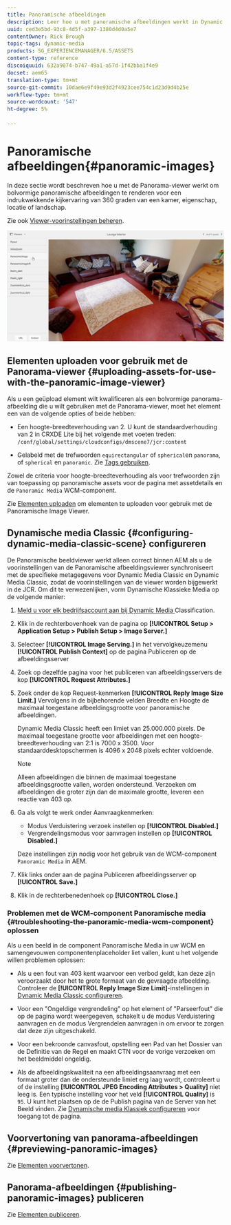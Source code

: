 ```yaml
---
title: Panoramische afbeeldingen
description: Leer hoe u met panoramische afbeeldingen werkt in Dynamic Media.
uuid: ced3e5bd-93c8-4d5f-a397-1380d4d0a5e7
contentOwner: Rick Brough
topic-tags: dynamic-media
products: SG_EXPERIENCEMANAGER/6.5/ASSETS
content-type: reference
discoiquuid: 632a9074-b747-49a1-a57d-1f42bba1f4e9
docset: aem65
translation-type: tm+mt
source-git-commit: 10dae6e9f49e93d2f4923cee754c1d23d9d4b25e
workflow-type: tm+mt
source-wordcount: '547'
ht-degree: 5%

---
```



# Panoramische afbeeldingen{#panoramic-images}

In deze sectie wordt beschreven hoe u met de Panorama-viewer werkt om bolvormige panoramische afbeeldingen te renderen voor een indrukwekkende kijkervaring van 360 graden van een kamer, eigenschap, locatie of landschap.

Zie ook [Viewer-voorinstellingen beheren](/help/assets/managing-viewer-presets.md).

![panoramisch beeld2](assets/panoramic-image2.png)

## Elementen uploaden voor gebruik met de Panorama-viewer {#uploading-assets-for-use-with-the-panoramic-image-viewer}

Als u een geüpload element wilt kwalificeren als een bolvormige panorama-afbeelding die u wilt gebruiken met de Panorama-viewer, moet het element een van de volgende opties of beide hebben:

* Een hoogte-breedteverhouding van 2.
U kunt de standaardverhouding van 2 in CRXDE Lite bij het volgende met voeten treden:
   `/conf/global/settings/cloudconfigs/dmscene7/jcr:content`

* Gelabeld met de trefwoorden `equirectangular` of `spherical`en `panorama`, of `spherical` en `panoramic`. Zie [Tags gebruiken](/help/sites-authoring/tags.md).

Zowel de criteria voor hoogte-breedteverhouding als voor trefwoorden zijn van toepassing op panoramische assets voor de pagina met assetdetails en de `Panoramic Media` WCM-component.

Zie [Elementen uploaden](/help/assets/manage-assets.md#uploading-assets) om elementen te uploaden voor gebruik met de Panoramische Image Viewer.

## Dynamische media Classic {#configuring-dynamic-media-classic-scene} configureren

De Panoramische beeldviewer werkt alleen correct binnen AEM als u de voorinstellingen van de Panoramische afbeeldingsviewer synchroniseert met de specifieke metagegevens voor Dynamic Media Classic en Dynamic Media Classic, zodat de voorinstellingen van de viewer worden bijgewerkt in de JCR. Om dit te verwezenlijken, vorm Dynamische Klassieke Media op de volgende manier:

1. [Meld u voor elk bedrijfsaccount aan bij Dynamic Media ](https://www.adobe.com/marketing-cloud/experience-manager/scene7-login.html) Classification.

1. Klik in de rechterbovenhoek van de pagina op **[!UICONTROL Setup > Application Setup > Publish Setup > Image Server.]**
1. Selecteer **[!UICONTROL Image Serving.]** in het vervolgkeuzemenu **[!UICONTROL Publish Context]** op de pagina Publiceren op de afbeeldingsserver

1. Zoek op dezelfde pagina voor het publiceren van afbeeldingsservers de kop **[!UICONTROL Request Attributes.]**
1. Zoek onder de kop Request-kenmerken **[!UICONTROL Reply Image Size Limit.]** Vervolgens in de bijbehorende velden Breedte en Hoogte de maximaal toegestane afbeeldingsgrootte voor panoramische afbeeldingen.

   Dynamic Media Classic heeft een limiet van 25.000.000 pixels. De maximaal toegestane grootte voor afbeeldingen met een hoogte-breedteverhouding van 2:1 is 7000 x 3500. Voor standaarddesktopschermen is 4096 x 2048 pixels echter voldoende.

   >[!NOTE]
   >
   >Alleen afbeeldingen die binnen de maximaal toegestane afbeeldingsgrootte vallen, worden ondersteund. Verzoeken om afbeeldingen die groter zijn dan de maximale grootte, leveren een reactie van 403 op.

1. Ga als volgt te werk onder Aanvraagkenmerken:

   * Modus Verduistering verzoek instellen op **[!UICONTROL Disabled.]**
   * Vergrendelingsmodus voor aanvragen instellen op **[!UICONTROL Disabled.]**

   Deze instellingen zijn nodig voor het gebruik van de WCM-component `Panoramic Media` in AEM.

1. Klik links onder aan de pagina Publiceren afbeeldingsserver op **[!UICONTROL Save.]**

1. Klik in de rechterbenedenhoek op **[!UICONTROL Close.]**

### Problemen met de WCM-component Panoramische media {#troubleshooting-the-panoramic-media-wcm-component} oplossen

Als u een beeld in de component Panoramische Media in uw WCM en samengevouwen componentenplaceholder liet vallen, kunt u het volgende willen problemen oplossen:

* Als u een fout van 403 kent waarvoor een verbod geldt, kan deze zijn veroorzaakt door het te grote formaat van de gevraagde afbeelding. Controleer de **[!UICONTROL Reply Image Size Limit]**-instellingen in [Dynamic Media Classic configureren](/help/assets/panoramic-images.md#configuring-dynamic-media-classic-scene).

* Voor een &quot;Ongeldige vergrendeling&quot; op het element of &quot;Parseerfout&quot; die op de pagina wordt weergegeven, schakelt u de modus Verduistering aanvragen en de modus Vergrendelen aanvragen in om ervoor te zorgen dat deze zijn uitgeschakeld.
* Voor een bekroonde canvasfout, opstelling een Pad van het Dossier van de Definitie van de Regel en maakt CTN voor de vorige verzoeken om het beeldmiddel ongeldig.
* Als de afbeeldingskwaliteit na een afbeeldingsaanvraag met een formaat groter dan de ondersteunde limiet erg laag wordt, controleert u of de instelling **[!UICONTROL JPEG Encoding Attributes > Quality]** niet leeg is. Een typische instelling voor het veld **[!UICONTROL Quality]** is `95`. U kunt het plaatsen op de de Publish pagina van de Server van het Beeld vinden. Zie [Dynamische media Klassiek configureren](/help/assets/panoramic-images.md#configuring-dynamic-media-classic-scene) voor toegang tot de pagina.

## Voorvertoning van panorama-afbeeldingen {#previewing-panoramic-images}

Zie [Elementen voorvertonen](/help/assets/previewing-assets.md).

## Panorama-afbeeldingen {#publishing-panoramic-images} publiceren

Zie [Elementen publiceren](/help/assets/publishing-dynamicmedia-assets.md).
